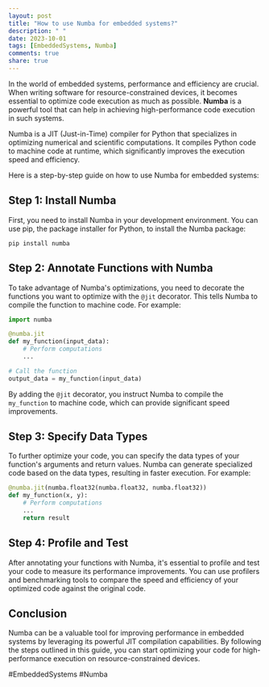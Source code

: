 ```yaml
---
layout: post
title: "How to use Numba for embedded systems?"
description: " "
date: 2023-10-01
tags: [EmbeddedSystems, Numba]
comments: true
share: true
---
```


In the world of embedded systems, performance and efficiency are crucial. When writing software for resource-constrained devices, it becomes essential to optimize code execution as much as possible. **Numba** is a powerful tool that can help in achieving high-performance code execution in such systems.

Numba is a JIT (Just-in-Time) compiler for Python that specializes in optimizing numerical and scientific computations. It compiles Python code to machine code at runtime, which significantly improves the execution speed and efficiency.

Here is a step-by-step guide on how to use Numba for embedded systems:

## Step 1: Install Numba
First, you need to install Numba in your development environment. You can use pip, the package installer for Python, to install the Numba package:

```shell
pip install numba
```

## Step 2: Annotate Functions with Numba
To take advantage of Numba's optimizations, you need to decorate the functions you want to optimize with the `@jit` decorator. This tells Numba to compile the function to machine code. For example:

```python
import numba

@numba.jit
def my_function(input_data):
    # Perform computations
    ...

# Call the function
output_data = my_function(input_data)
```

By adding the `@jit` decorator, you instruct Numba to compile the `my_function` to machine code, which can provide significant speed improvements.

## Step 3: Specify Data Types
To further optimize your code, you can specify the data types of your function's arguments and return values. Numba can generate specialized code based on the data types, resulting in faster execution. For example:

```python
@numba.jit(numba.float32(numba.float32, numba.float32))
def my_function(x, y):
    # Perform computations
    ...
    return result
```

## Step 4: Profile and Test
After annotating your functions with Numba, it's essential to profile and test your code to measure its performance improvements. You can use profilers and benchmarking tools to compare the speed and efficiency of your optimized code against the original code.

## Conclusion
Numba can be a valuable tool for improving performance in embedded systems by leveraging its powerful JIT compilation capabilities. By following the steps outlined in this guide, you can start optimizing your code for high-performance execution on resource-constrained devices.

#EmbeddedSystems #Numba